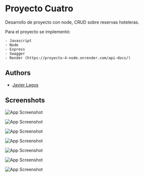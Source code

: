 
# Proyecto Cuatro

Desarrollo de proyecto con node, CRUD sobre reservas hoteleras.

Para el proyecto se implementó:

    - Javascript
    - Node
    - Express
    - Swagger
    - Render (https://proyecto-4-node.onrender.com/api-docs/)





## Authors

- [Javier Lagos](https://www.linkedin.com/in/javier-lagos-nieto-557169220/)


## Screenshots

![App Screenshot](https://res.cloudinary.com/de2p3kdgv/image/upload/v1726260751/swagger_proy_4_xfuoor.png)

![App Screenshot](https://res.cloudinary.com/de2p3kdgv/image/upload/v1726260752/Get_leerTodas_proy4_e6asmf.png)

![App Screenshot](https://res.cloudinary.com/de2p3kdgv/image/upload/v1726260752/get_id_proy4_bqqgft.png)

![App Screenshot](https://res.cloudinary.com/de2p3kdgv/image/upload/v1726260752/post_proy4_inzfh0.png)

![App Screenshot](https://res.cloudinary.com/de2p3kdgv/image/upload/v1726260751/get_filtrar_proy4_bsolmc.png)

![App Screenshot](https://res.cloudinary.com/de2p3kdgv/image/upload/v1726260751/delete_proy4_ojevzr.png)

![App Screenshot](https://res.cloudinary.com/de2p3kdgv/image/upload/v1726260752/put_proy4_wjt3n5.png)

